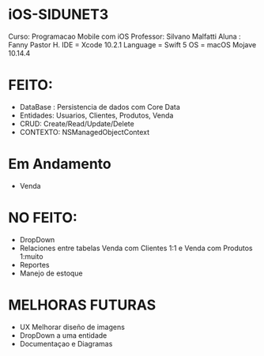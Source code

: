 # iOS-SIDUNET3
Curso: Programacao Mobile com iOS
Professor: Silvano Malfatti
Aluna : Fanny Pastor H.
IDE = Xcode 10.2.1
Language = Swift 5
OS = macOS Mojave 10.14.4

# FEITO:
- DataBase : Persistencia de dados com Core Data
- Entidades: Usuarios, Clientes, Produtos, Venda
- CRUD: Create/Read/Update/Delete
- CONTEXTO: NSManagedObjectContext

# Em Andamento
- Venda

# NO FEITO:
- DropDown
- Relaciones entre tabelas Venda com Clientes 1:1 e Venda com Produtos 1:muito
- Reportes
- Manejo de estoque

# MELHORAS FUTURAS
- UX Melhorar diseño de imagens
- DropDown a uma entidade
- Documentaçao e Diagramas
